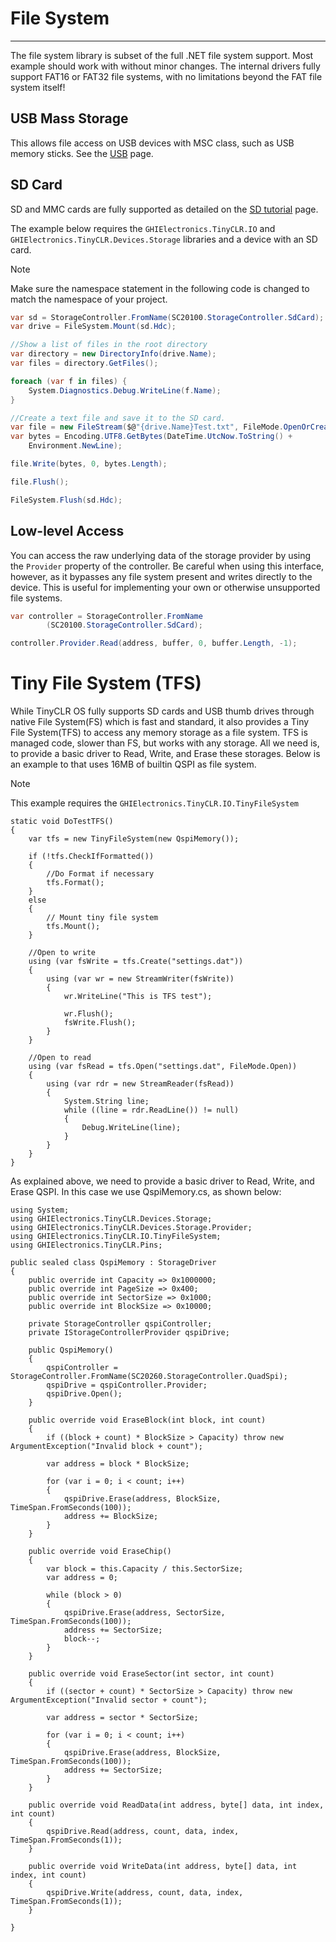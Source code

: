 # File System
---
The file system library is subset of the full .NET file system support. Most example should work with without minor changes. The internal drivers fully support FAT16 or FAT32 file systems, with no limitations beyond the FAT file system itself!

## USB Mass Storage
This allows file access on USB devices with MSC class, such as USB memory sticks. See the [USB](usb.md) page.

## SD Card
SD and MMC cards are fully supported as detailed on the [SD tutorial](sd-cards.md) page.

The example below requires the `GHIElectronics.TinyCLR.IO` and `GHIElectronics.TinyCLR.Devices.Storage` libraries and a device with an SD card.

> [!Note]
> Make sure the namespace statement in the following code is changed to match the namespace of your project.

```cs
var sd = StorageController.FromName(SC20100.StorageController.SdCard);
var drive = FileSystem.Mount(sd.Hdc);

//Show a list of files in the root directory
var directory = new DirectoryInfo(drive.Name);
var files = directory.GetFiles();

foreach (var f in files) {
    System.Diagnostics.Debug.WriteLine(f.Name);
}

//Create a text file and save it to the SD card.
var file = new FileStream($@"{drive.Name}Test.txt", FileMode.OpenOrCreate);
var bytes = Encoding.UTF8.GetBytes(DateTime.UtcNow.ToString() +
    Environment.NewLine);

file.Write(bytes, 0, bytes.Length);

file.Flush();

FileSystem.Flush(sd.Hdc);

```

## Low-level Access
You can access the raw underlying data of the storage provider by using the `Provider` property of the controller. Be careful when using this interface, however, as it bypasses any file system present and writes directly to the device. This is useful for implementing your own or otherwise unsupported file systems.

```cs
var controller = StorageController.FromName
        (SC20100.StorageController.SdCard);

controller.Provider.Read(address, buffer, 0, buffer.Length, -1);
```

# Tiny File System (TFS)

While TinyCLR OS fully supports SD cards and USB thumb drives through native File System(FS) which is fast and standard, it also provides a Tiny File System(TFS) to access any memory storage as a file system. TFS is managed code, slower than FS, but works with any storage. All we need is, to provide a basic driver to Read, Write, and Erase these storages.
Below is an example to that uses 16MB of builtin QSPI as file system.

> [!Note]
> This example requires the `GHIElectronics.TinyCLR.IO.TinyFileSystem`

```
static void DoTestTFS()
{
    var tfs = new TinyFileSystem(new QspiMemory());
            
    if (!tfs.CheckIfFormatted())
    {
        //Do Format if necessary 
        tfs.Format();
    }
    else
    {
        // Mount tiny file system
        tfs.Mount();
    }

    //Open to write
    using (var fsWrite = tfs.Create("settings.dat"))
    {
        using (var wr = new StreamWriter(fsWrite))
        {
            wr.WriteLine("This is TFS test");
            
            wr.Flush();
            fsWrite.Flush();
        }
    }

    //Open to read
    using (var fsRead = tfs.Open("settings.dat", FileMode.Open))
    {
        using (var rdr = new StreamReader(fsRead))
        {
            System.String line;
            while ((line = rdr.ReadLine()) != null)
            {
                Debug.WriteLine(line);
            }
        }
    }
}
```

As explained above, we need to provide a basic driver to Read, Write, and Erase QSPI. In this case we use QspiMemory.cs, as shown below:

```
using System;
using GHIElectronics.TinyCLR.Devices.Storage;
using GHIElectronics.TinyCLR.Devices.Storage.Provider;
using GHIElectronics.TinyCLR.IO.TinyFileSystem;
using GHIElectronics.TinyCLR.Pins;

public sealed class QspiMemory : StorageDriver
{
    public override int Capacity => 0x1000000;
    public override int PageSize => 0x400;
    public override int SectorSize => 0x1000;
    public override int BlockSize => 0x10000;

    private StorageController qspiController;
    private IStorageControllerProvider qspiDrive;

    public QspiMemory()
    {
        qspiController = StorageController.FromName(SC20260.StorageController.QuadSpi);
        qspiDrive = qspiController.Provider;
        qspiDrive.Open();
    }

    public override void EraseBlock(int block, int count)
    {
        if ((block + count) * BlockSize > Capacity) throw new ArgumentException("Invalid block + count");

        var address = block * BlockSize;

        for (var i = 0; i < count; i++)
        {
            qspiDrive.Erase(address, BlockSize, TimeSpan.FromSeconds(100));
            address += BlockSize;
        }
    }
    
    public override void EraseChip()
    {
        var block = this.Capacity / this.SectorSize;
        var address = 0;
                
        while (block > 0)
        {
            qspiDrive.Erase(address, SectorSize, TimeSpan.FromSeconds(100));
            address += SectorSize;
            block--;
        }
    }
    
    public override void EraseSector(int sector, int count)
    {
        if ((sector + count) * SectorSize > Capacity) throw new ArgumentException("Invalid sector + count");

        var address = sector * SectorSize;

        for (var i = 0; i < count; i++)
        {
            qspiDrive.Erase(address, BlockSize, TimeSpan.FromSeconds(100));
            address += SectorSize;
        }
    }
   
    public override void ReadData(int address, byte[] data, int index, int count)
    {
        qspiDrive.Read(address, count, data, index, TimeSpan.FromSeconds(1));
    }
    
    public override void WriteData(int address, byte[] data, int index, int count)
    {
        qspiDrive.Write(address, count, data, index, TimeSpan.FromSeconds(1));
    }

}
```

 